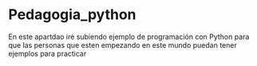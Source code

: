 # Pedagogia_python

En este apartdao iré subiendo ejemplo de programación con Python para que las personas que esten empezando en este mundo puedan tener ejemplos para practicar
